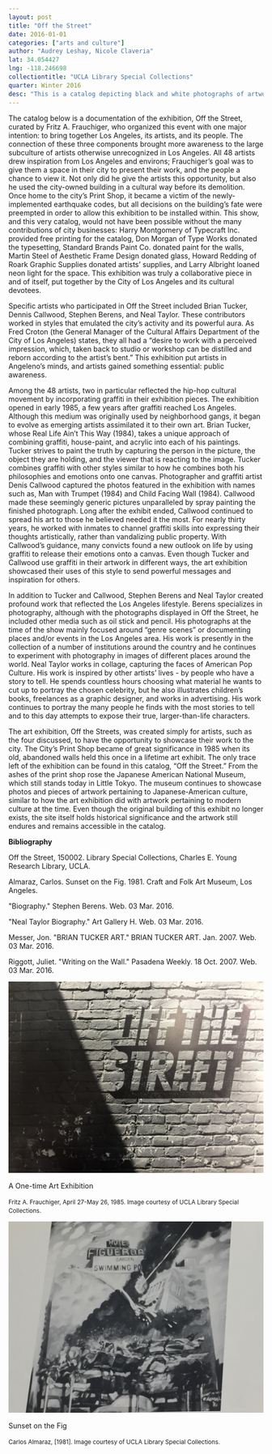 ```yaml
---
layout: post
title: "Off the Street"
date: 2016-01-01
categories: ["arts and culture"]
author: "Audrey Leshay, Nicole Claveria"
lat: 34.054427
lng: -118.246698
collectiontitle: "UCLA Library Special Collections"
quarter: Winter 2016
desc: "This is a catalog depicting black and white photographs of artwork from an exhibition in Los Angeles in 1985 at the Old City Print Shop."
---
```

The catalog below is a documentation of the exhibition, Off the Street, curated by Fritz A. Frauchiger, who organized this event with one major intention: to bring together Los Angeles, its artists, and its people.  The connection of these three components brought more awareness to the large subculture of artists otherwise unrecognized in Los Angeles. All 48 artists drew inspiration from Los Angeles and environs; Frauchiger’s goal was to give them a space in their city to present their work, and the people a chance to view it.  Not only did he give the artists this opportunity, but also he used the city-owned building in a cultural way before its demolition. Once home to the city’s Print Shop, it became a victim of the newly-implemented earthquake codes, but all decisions on the building’s fate were preempted in order to allow this exhibition to be installed within.  This show, and this very catalog, would not have been possible without the many contributions of city businesses: Harry Montgomery of Typecraft Inc. provided free printing for the catalog, Don Morgan of Type Works donated the typesetting, Standard Brands Paint Co. donated paint for the walls, Martin Steel of Aesthetic Frame Design donated glass, Howard Redding of Roark Graphic Supplies donated artists’ supplies, and Larry Albright loaned neon light for the space. This exhibition was truly a collaborative piece in and of itself, put together by the City of Los Angeles and its cultural devotees.

Specific artists who participated in Off the Street included Brian Tucker, Dennis Callwood, Stephen Berens, and Neal Taylor.  These contributors worked in styles that emulated the city’s activity and its powerful aura.  As Fred Croton (the General Manager of the Cultural Affairs Department of the City of Los Angeles) states, they all had a “desire to work with a perceived impression, which, taken back to studio or workshop can be distilled and reborn according to the artist’s bent.”  This exhibition put artists in Angeleno’s minds, and artists gained something essential: public awareness.

Among the 48 artists, two in particular reflected the hip-hop cultural movement by incorporating graffiti in their exhibition pieces. The exhibition opened in early 1985, a few years after graffiti reached Los Angeles. Although this medium was originally used by neighborhood gangs, it began to evolve as emerging artists assimilated it to their own art. Brian Tucker, whose Real Life Ain’t This Way (1984), takes a unique approach of combining graffiti, house-paint, and acrylic into each of his paintings. Tucker strives to paint the truth by capturing the person in the picture, the object they are holding, and the viewer that is reacting to the image. Tucker combines graffiti with other styles similar to how he combines both his philosophies and emotions onto one canvas. Photographer and graffiti artist Denis Callwood captured the photos featured in the exhibition with names such as, Man with Trumpet (1984) and Child Facing Wall (1984). Callwood made these seemingly generic pictures unparalleled by spray painting the finished photograph. Long after the exhibit ended, Callwood continued to spread his art to those he believed needed it the most. For nearly thirty years, he worked with inmates to channel graffiti skills into expressing their thoughts artistically, rather than vandalizing public property. With Callwood’s guidance, many convicts found a new outlook on life by using graffiti to release their emotions onto a canvas. Even though Tucker and Callwood use graffiti in their artwork in different ways, the art exhibition showcased their uses of this style to send powerful messages and inspiration for others.

In addition to Tucker and Callwood, Stephen Berens and Neal Taylor created profound work that reflected the Los Angeles lifestyle.  Berens specializes in photography, although with the photographs displayed in Off the Street, he included other media such as oil stick and pencil.  His photographs at the time of the show mainly focused around “genre scenes” or documenting places and/or events in the Los Angeles area.  His work is presently in the collection of a number of institutions around the country and he continues to experiment with photography in images of different places around the world.  Neal Taylor works in collage, capturing the faces of American Pop Culture.  His work is inspired by other artists’ lives - by people who have a story to tell. He spends countless hours choosing what material he wants to cut up to portray the chosen celebrity, but he also illustrates children’s books, freelances as a graphic designer, and works in advertising.  His work continues to portray the many people he finds with the most stories to tell and to this day attempts to expose their true, larger-than-life characters.

The art exhibition, Off the Streets, was created simply for artists, such as the four discussed, to have the opportunity to showcase their work to the city. The City’s Print Shop became of great significance in 1985 when its old, abandoned walls held this once in a lifetime art exhibit. The only trace left of the exhibition can be found in this catalog, “Off the Street.” From the ashes of the print shop rose the Japanese American National Museum, which still stands today in Little Tokyo. The museum continues to showcase photos and pieces of artwork pertaining to Japanese-American culture, similar to how the art exhibition did with artwork pertaining to modern culture at the time. Even though the original building of this exhibit no longer exists, the site itself holds historical significance and the artwork still endures and remains accessible in the catalog.


**Bibliography**

Off the Street, 150002. Library Special Collections, Charles E. Young Research Library, UCLA.

Almaraz, Carlos. Sunset on the Fig. 1981. Craft and Folk Art Museum, Los Angeles.

&quot;Biography.&quot; Stephen Berens. Web. 03 Mar. 2016.

&quot;Neal Taylor Biography.&quot; Art Gallery H. Web. 03 Mar. 2016.

Messer, Jon. &quot;BRIAN TUCKER ART.&quot; BRIAN TUCKER ART. Jan. 2007. Web. 03 Mar. 2016.

Riggott, Juliet. &quot;Writing on the Wall.&quot; Pasadena Weekly. 18 Oct. 2007. Web. 03 Mar. 2016.


<img src='../images/offthestreet.JPG' alt='A street wall made of brick with the title of the art exhibition &#34;Off the Streets&#34;.'>
<figcaption><p>A One-time Art Exhibition</p><p><small>Fritz A. Frauchiger, April 27-May 26, 1985. Image courtesy of UCLA Library Special Collections.</small></p>
<img src='../images/offthestreet3.jpg' alt='Painting of helicopters putting out a fire from a car crash caused by a realistic Los Angeles mural during sunset on the side of a building.'>
<figcaption><p>Sunset on the Fig</p><p><small>Carlos Almaraz, [1981]. Image courtesy of UCLA Library Special Collections.</small></p>
